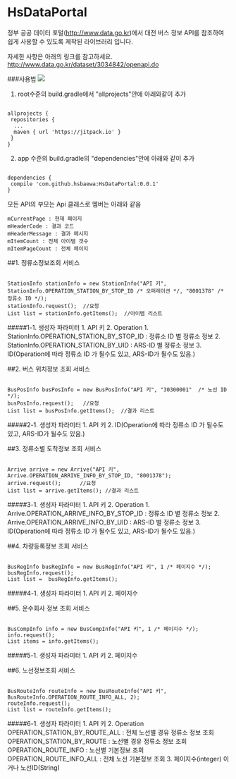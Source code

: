 # HsDataPortal


정부 공공 데이터 포털(http://www.data.go.kr)에서 대전 버스 정보 API를 참조하여 쉽게 사용할 수 있도록 제작된 라이브러리 입니다.

자세한 사항은 아래의 링크를 참고하세요.
http://www.data.go.kr/dataset/3034842/openapi.do


###사용법
[![](https://jitpack.io/v/hsbaewa/HsDataPortal.svg)](https://jitpack.io/#hsbaewa/HsDataPortal)

1. root수준의 build.gradle에서 "allprojects"안에 아래와같이 추가
<pre><code>
allprojects {
 repositories {
  ...
  maven { url 'https://jitpack.io' }
 }
}
</pre></code>

2. app 수준의 build.gradle의 "dependencies"안에 아래와 같이 추가
<pre><code>
dependencies {
 compile 'com.github.hsbaewa:HsDataPortal:0.0.1'
}
</pre></code>



모든 API의 부모는 Api 클래스로 멤버는 아래와 같음

    mCurrentPage : 현재 페이지
    mHeaderCode : 결과 코드
    mHeaderMessage : 결과 메시지
    mItemCount : 전체 아이템 갯수
    mItemPageCount : 전체 페이지




##1. 정류소정보조회 서비스
<pre><code>
StationInfo stationInfo = new StationInfo("API 키", StationInfo.OPERATION_STATION_BY_STOP_ID /* 오퍼레이션 */, "8001378" /* 정류소 ID */);
stationInfo.request();  //요청
List<StationInfo.StationInfoItem> list = stationInfo.getItems();  //아이템 리스트
</code></pre>
#####1-1. 생성자 파라미터
    1. API 키
    2. Operation
        1. StationInfo.OPERATION_STATION_BY_STOP_ID : 정류소 ID 별 정류소 정보
        2. StationInfo.OPERATION_STATION_BY_UID : ARS-ID 별 정류소 정보
    3. ID(Operation에 따라 정류소 ID 가 될수도 있고, ARS-ID가 될수도 있음.)





##2. 버스 위치정보 조회 서비스
<pre><code>
BusPosInfo busPosInfo = new BusPosInfo("API 키", "30300001"  /* 노선 ID */);
busPosInfo.request();   //요청
List<BusPosInfo.BusPosInfoItem> list = busPosInfo.getItems();  //결과 리스트
</code></pre>
#####2-1. 생성자 파라미터
    1. API 키
    2. ID(Operation에 따라 정류소 ID 가 될수도 있고, ARS-ID가 될수도 있음.)



##3. 정류소별 도착정보 조회 서비스
<pre><code>
Arrive arrive = new Arrive("API 키", Arrive.OPERATION_ARRIVE_INFO_BY_STOP_ID, "8001378");
arrive.request();      //요청
List<Arrive.ArriveItem> list = arrive.getItems(); //결과 리스트
</code></pre>
#####3-1. 생성자 파라미터
    1. API 키
    2. Operation
            1. Arrive.OPERATION_ARRIVE_INFO_BY_STOP_ID : 정류소 ID 별 정류소 정보
            2. Arrive.OPERATION_ARRIVE_INFO_BY_UID : ARS-ID 별 정류소 정보
    3. ID(Operation에 따라 정류소 ID 가 될수도 있고, ARS-ID가 될수도 있음.)

##4. 차량등록정보 조회 서비스
<pre><code>
BusRegInfo busRegInfo = new BusRegInfo("API 키", 1 /* 페이지수 */);
busRegInfo.request();
List<BusRegInfo.BusRegInfoItem> list =  busRegInfo.getItems();
</code></pre>
#####4-1. 생성자 파라미터
    1. API 키
    2. 페이지수

##5. 운수회사 정보 조회 서비스
<pre><code>
BusCompInfo info = new BusCompInfo("API 키", 1 /* 페이지수 */);
info.request();
List<BusCompInfo.Item> items = info.getItems();
</code></pre>
#####5-1. 생성자 파라미터
    1. API 키
    2. 페이지수

##6. 노선정보조회 서비스
<pre><code>
BusRouteInfo<BusRouteInfo.RouteInfoItem> routeInfo = new BusRouteInfo("API 키",  BusRouteInfo.OPERATION_ROUTE_INFO_ALL, 2);
routeInfo.request();
List<BusRouteInfo.RouteInfoItem> list = routeInfo.getItems();
</code></pre>
#####6-1. 생성자 파라미터
    1. API 키
    2. Operation
        OPERATION_STATION_BY_ROUTE_ALL : 전체 노선별 경유 정류소 정보 조회
        OPERATION_STATION_BY_ROUTE : 노선별 경유 정류소 정보 조회
        OPERATION_ROUTE_INFO : 노선별 기본정보 조회
        OPERATION_ROUTE_INFO_ALL : 전체 노선 기본정보 조회
    3. 페이지수(integer) 이거나 노선ID(String)
